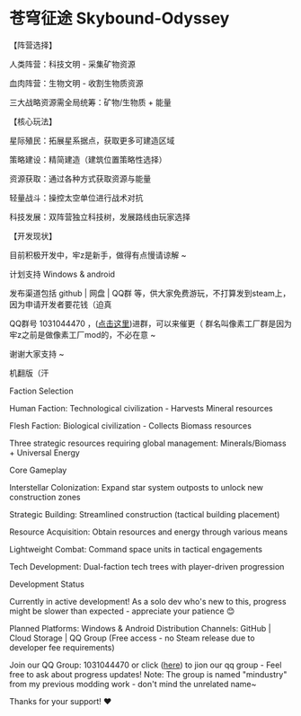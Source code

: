 # 苍穹征途 Skybound-Odyssey

【阵营选择】

  人类阵营：科技文明 - 采集矿物资源

  血肉阵营：生物文明 - 收割生物质资源

  三大战略资源需全局统筹：矿物/生物质 + 能量

【核心玩法】

  星际殖民：拓展星系据点，获取更多可建造区域
  
  策略建设：精简建造（建筑位置策略性选择）
  
  资源获取：通过各种方式获取资源与能量
  
  轻量战斗：操控太空单位进行战术对抗

  科技发展：双阵营独立科技树，发展路线由玩家选择

【开发现状】

  目前积极开发中，牢z是新手，做得有点慢请谅解 ~ 
  
  计划支持 Windows & android
  
  发布渠道包括 github | 网盘 | QQ群 等，供大家免费游玩，不打算发到steam上，因为申请开发者要花钱（迫真
  
  QQ群号 1031044470 ，([点击这里](点击链接加入群聊【像素工厂交流群①】：https://qm.qq.com/q/VZbmM3UUKc))进群，可以来催更（
  群名叫像素工厂群是因为牢z之前是做像素工厂mod的，不必在意 ~ 
  
  谢谢大家支持 ~ 


机翻版（汗

Faction Selection

  Human Faction: Technological civilization - Harvests Mineral resources
  
  Flesh Faction: Biological civilization - Collects Biomass resources
  
  Three strategic resources requiring global management: Minerals/Biomass + Universal Energy

Core Gameplay

  Interstellar Colonization: Expand star system outposts to unlock new construction zones
  
  Strategic Building: Streamlined construction (tactical building placement)
  
  Resource Acquisition: Obtain resources and energy through various means
  
  Lightweight Combat: Command space units in tactical engagements
  
  Tech Development: Dual-faction tech trees with player-driven progression

Development Status

  Currently in active development! As a solo dev who's new to this, progress might be slower than expected - appreciate your patience 😊
  
  Planned Platforms: Windows & Android
  Distribution Channels: GitHub | Cloud Storage | QQ Group (Free access - no Steam release due to developer fee requirements)
  
  Join our QQ Group: 1031044470 or click ([here](点击链接加入群聊【像素工厂交流群①】：https://qm.qq.com/q/VZbmM3UUKc)) to jion our qq group - Feel free to ask about progress updates!
  Note: The group is named "mindustry" from my previous modding work - don't mind the unrelated name~
  
  Thanks for your support! ❤️
